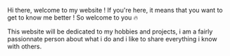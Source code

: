 Hi there, welcome to my website ! If you're here, it means that you want to get to know me better ! So welcome to you 🔥

This website will be dedicated to my hobbies and projects, i am a fairly passionnate person about what i do and i like to share everything i know with others.